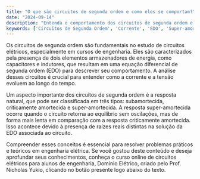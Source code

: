 ```yaml
---
title: "O que são circuitos de segunda ordem e como eles se comportam?"
date: "2024-09-14"
description: "Entenda o comportamento dos circuitos de segunda ordem e suas características principais."
keywords: ['Circuitos de Segunda Ordem', 'Corrente', 'EDO', 'Super-amortecida', 'Resposta']
---
```


Os circuitos de segunda ordem são fundamentais no estudo de circuitos elétricos, especialmente em cursos de engenharia. Eles são caracterizados pela presença de dois elementos armazenadores de energia, como capacitores e indutores, que resultam em uma equação diferencial de segunda ordem (EDO) para descrever seu comportamento. A análise desses circuitos é crucial para entender como a corrente e a tensão evoluem ao longo do tempo.

Um aspecto importante dos circuitos de segunda ordem é a resposta natural, que pode ser classificada em três tipos: subamortecida, criticamente amortecida e super-amortecida. A resposta super-amortecida ocorre quando o circuito retorna ao equilíbrio sem oscilações, mas de forma mais lenta em comparação com a resposta criticamente amortecida. Isso acontece devido à presença de raízes reais distintas na solução da EDO associada ao circuito.

Compreender esses conceitos é essencial para resolver problemas práticos e teóricos em engenharia elétrica. Se você gostou deste conteúdo e deseja aprofundar seus conhecimentos, conheça o curso online de circuitos elétricos para alunos de engenharia, Domínio Elétrico, criado pelo Prof. Nicholas Yukio, clicando no botão presente logo abaixo do texto.